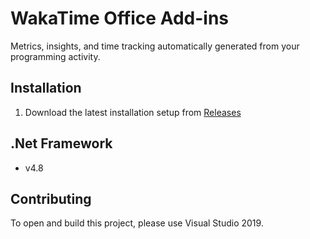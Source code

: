 WakaTime Office Add-ins
=====================

Metrics, insights, and time tracking automatically generated from your programming activity.

Installation
------------

1. Download the latest installation setup from [Releases](https://github.com/gandarez/office-wakatime/releases)

.Net Framework
--------------------------------

* v4.8

Contributing
------------

To open and build this project, please use Visual Studio 2019.
